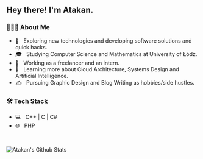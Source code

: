 <h2> Hey there! I'm Atakan.</h2>

<h3> 👨🏻‍💻 About Me </h3>

- 🤔 &nbsp; Exploring new technologies and developing software solutions and quick hacks.
- 🎓 &nbsp; Studying Computer Science and Mathematics at University of Łódź.
- 💼 &nbsp; Working as a freelancer and an intern.
- 🌱 &nbsp; Learning more about Cloud Architecture, Systems Design and Artificial Intelligence.
- ✍️ &nbsp; Pursuing Graphic Design and Blog Writing as hobbies/side hustles.

<h3>🛠 Tech Stack</h3>

- 💻 &nbsp; C++ | C | C#
- 🌐 &nbsp; PHP

<br/>

![Atakan's Github Stats](https://github-readme-stats.vercel.app/api?username=atakan75&show_icons=true_color=fff&icon_color=79ff97&text_color=9f9f9f&bg_color=151515)
